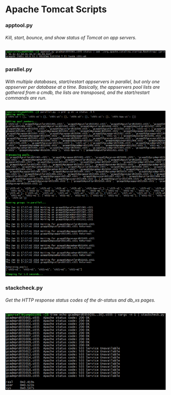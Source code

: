 # Apache Tomcat Scripts

### apptool.py
###### Kill, start, bounce, and show status of Tomcat on app servers.
![Output from apptool.py](sample-output/apptool.png)

### parallel.py
###### With multiple databases, start/restart appservers in parallel, but only one appserver per database at a time.  Basically, the appservers pool lists are gathered from a cmdb, the lists are transposed, and the start/restart commands are run.
![Output from parallel.py](sample-output/parallel.png)

### stackcheck.py
###### Get the HTTP response status codes of the dr-status and db_xs pages.
![Output from stackcheck.py](sample-output/stackcheck.png)
